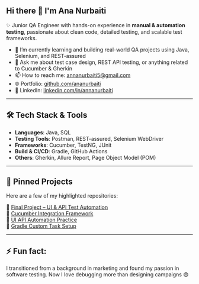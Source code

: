 ## Hi there 👋 I'm Ana Nurbaiti

✨ Junior QA Engineer with hands-on experience in **manual & automation testing**, passionate about clean code, detailed testing, and scalable test frameworks.

- 🌱 I’m currently learning and building real-world QA projects using Java, Selenium, and REST-assured  
- 💬 Ask me about test case design, REST API testing, or anything related to Cucumber & Gherkin  
- 📫 How to reach me: annanurbaiti5@gmail.com  
- 🌐 Portfolio: [github.com/ananurbaiti](https://github.com/ananurbaiti)  
- 🔗 LinkedIn: [linkedin.com/in/annanurbaiti](https://www.linkedin.com/in/annanurbaiti)

---

## 🛠 Tech Stack & Tools
- **Languages**: Java, SQL  
- **Testing Tools**: Postman, REST-assured, Selenium WebDriver  
- **Frameworks**: Cucumber, TestNG, JUnit  
- **Build & CI/CD**: Gradle, GitHub Actions  
- **Others**: Gherkin, Allure Report, Page Object Model (POM)

---

## 📁 Pinned Projects
Here are a few of my highlighted repositories:

🔹 [Final Project – UI & API Test Automation](https://github.com/ananurbaiti/final-project-ui-api)  
🔹 [Cucumber Integration Framework](https://github.com/ananurbaiti/cucumber-integration-21)  
🔹 [UI API Automation Practice](https://github.com/ananurbaiti/ui-api-automation)  
🔹 [Gradle Custom Task Setup](https://github.com/ananurbaiti/gradle-custom-task)

---

## ⚡ Fun fact:
I transitioned from a background in marketing and found my passion in software testing. Now I love debugging more than designing campaigns 😄
